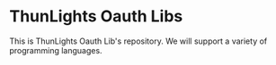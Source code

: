 # ThunLights Oauth Libs

This is ThunLights Oauth Lib's repository.
We will support a variety of programming languages.
